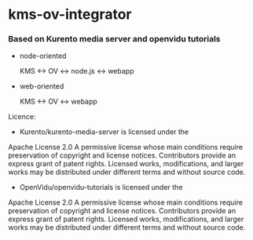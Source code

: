 # kms-ov-integrator #
### Based on Kurento media server and openvidu tutorials ###

 - node-oriented

   KMS <-> OV <-> node.js <-> webapp

 - web-oriented

   KMS <-> OV <-> webapp

Licence:

 - Kurento/kurento-media-server is licensed under the

Apache License 2.0
A permissive license whose main conditions require preservation of copyright and license notices. Contributors provide an express grant of patent rights. Licensed works, modifications, and larger works may be distributed under different terms and without source code.

 - OpenVidu/openvidu-tutorials is licensed under the

Apache License 2.0
A permissive license whose main conditions require preservation of copyright and license notices. Contributors provide an express grant of patent rights. Licensed works, modifications, and larger works may be distributed under different terms and without source code.
